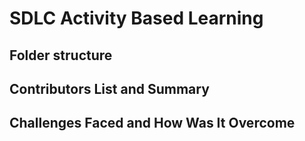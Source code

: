# SDLC Activity Based Learning

## Folder structure

## Contributors List and Summary

## Challenges Faced and How Was It Overcome

